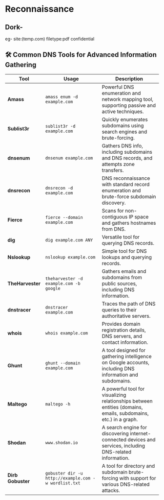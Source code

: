 # Reconnaissance

## Dork-
eg- site:(temp.com) filetype:pdf confidential


## 🛠 Common DNS Tools for Advanced Information Gathering
| Tool          | Usage                         | Description                                                |
|---------------|-------------------------------|------------------------------------------------------------|
| **Amass**     | `amass enum -d example.com`   | Powerful DNS enumeration and network mapping tool, supporting passive and active techniques. |
| **Sublist3r** | `sublist3r -d example.com`    | Quickly enumerates subdomains using search engines and brute-forcing. |
| **dnsenum**   | `dnsenum example.com`         | Gathers DNS info, including subdomains and DNS records, and attempts zone transfers. |
| **dnsrecon**  | `dnsrecon -d example.com`     | DNS reconnaissance with standard record enumeration and brute-force subdomain discovery. |
| **Fierce**    | `fierce --domain example.com` | Scans for non-contiguous IP space and gathers hostnames from DNS. |
| **dig**       | `dig example.com ANY`         | Versatile tool for querying DNS records.                   |
| **Nslookup**  | `nslookup example.com`        | Simple tool for DNS lookups and querying records.          |
| **TheHarvester** | `theharvester -d example.com -b google` | Gathers emails and subdomains from public sources, including DNS information. |
| **dnstracer** | `dnstracer example.com`       | Traces the path of DNS queries to their authoritative servers. |
| **whois**     | `whois example.com`           | Provides domain registration details, DNS servers, and contact information. |
|**Ghunt**|`ghunt --domain example.com`|A tool designed for gathering intelligence on Google accounts, including DNS information and subdomains. |
|**Maltego**|`maltego -h`|A powerful tool for visualizing relationships between entities (domains, emails, subdomains, etc.) in a graph.|
|**Shodan**| `www.shodan.io` |A search engine for discovering internet-connected devices and services, including DNS-related information.|
|**Dirb Gobuster**|`gobuster dir -u http://example.com -w wordlist.txt`|A tool for directory and subdomain brute-forcing with support for various DNS-related attacks.|
